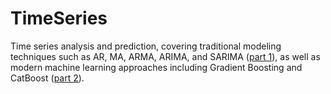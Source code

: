 # TimeSeries
Time series analysis and prediction, covering traditional modeling techniques such as AR, MA, ARMA, ARIMA, and SARIMA ([part 1](https://github.com/maduardar/TimeSeries/blob/master/Time%20Series%2C%20SARIMA.ipynb)), as well as modern machine learning approaches including Gradient Boosting and CatBoost ([part 2](https://github.com/maduardar/TimeSeries/blob/master/Time%20Series%2C%20full%20analysis.ipynb)).

